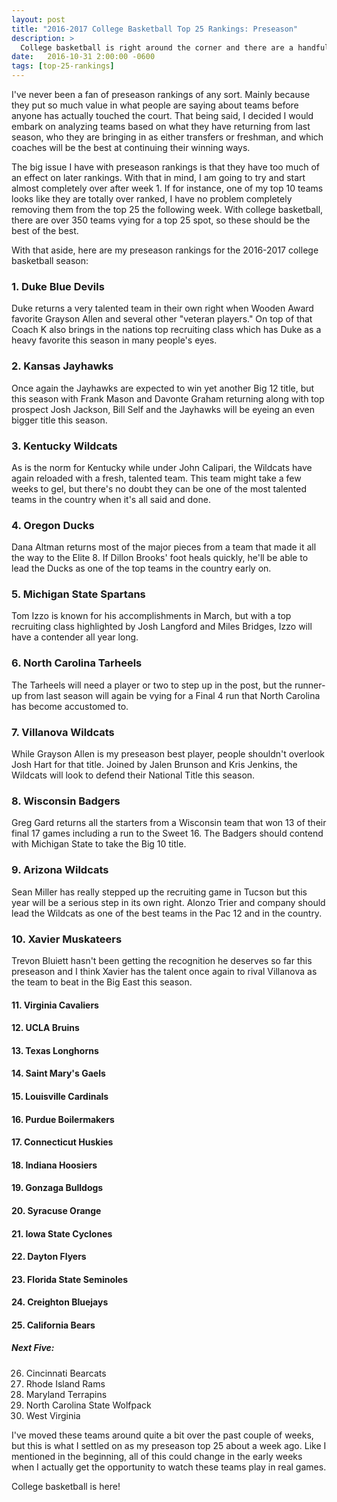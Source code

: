 ```yaml
---
layout: post
title: "2016-2017 College Basketball Top 25 Rankings: Preseason"
description: >
  College basketball is right around the corner and there are a handful of dominant teams near the top with tons of talent close behind.
date:   2016-10-31 2:00:00 -0600
tags: [top-25-rankings]
---
```

I've never been a fan of preseason rankings of any sort. Mainly because they put so much value in what people are saying about teams before anyone has actually touched the court. That being said, I decided I would embark on analyzing teams based on what they have returning from last season, who they are bringing in as either transfers or freshman, and which coaches will be the best at continuing their winning ways.

The big issue I have with preseason rankings is that they have too much of an effect on later rankings. With that in mind, I am going to try and start almost completely over after week 1. If for instance, one of my top 10 teams looks like they are totally over ranked, I have no problem completely removing them from the top 25 the following week. With college basketball, there are over 350 teams vying for a top 25 spot, so these should be the best of the best.

With that aside, here are my preseason rankings for the 2016-2017 college basketball season:

### 1. Duke Blue Devils
Duke returns a very talented team in their own right when Wooden Award favorite Grayson Allen and several other "veteran players." On top of that Coach K also brings in the nations top recruiting class which has Duke as a heavy favorite this season in many people's eyes.

### 2. Kansas Jayhawks
Once again the Jayhawks are expected to win yet another Big 12 title, but this season with Frank Mason and Davonte Graham returning along with top prospect Josh Jackson, Bill Self and the Jayhawks will be eyeing an even bigger title this season.

### 3. Kentucky Wildcats
As is the norm for Kentucky while under John Calipari, the Wildcats have again reloaded with a fresh, talented team. This team might take a few weeks to gel, but there's no doubt they can be one of the most talented teams in the country when it's all said and done.

### 4. Oregon Ducks
Dana Altman returns most of the major pieces from a team that made it all the way to the Elite 8. If Dillon Brooks' foot heals quickly, he'll be able to lead the Ducks as one of the top teams in the country early on.

### 5. Michigan State Spartans
Tom Izzo is known for his accomplishments in March, but with a top recruiting class highlighted by Josh Langford and Miles Bridges, Izzo will have a contender all year long.

### 6. North Carolina Tarheels
The Tarheels will need a player or two to step up in the post, but the runner-up from last season will again be vying for a Final 4 run that North Carolina has become accustomed to.

### 7. Villanova Wildcats
While Grayson Allen is my preseason best player, people shouldn't overlook Josh Hart for that title. Joined by Jalen Brunson and Kris Jenkins, the Wildcats will look to defend their National Title this season.

### 8. Wisconsin Badgers
Greg Gard returns all the starters from a Wisconsin team that won 13 of their final 17 games including a run to the Sweet 16. The Badgers should contend with Michigan State to take the Big 10 title.

### 9. Arizona Wildcats
Sean Miller has really stepped up the recruiting game in Tucson but this year will be a serious step in its own right. Alonzo Trier and company should lead the Wildcats as one of the best teams in the Pac 12 and in the country.

### 10. Xavier Muskateers
Trevon Bluiett hasn't been getting the recognition he deserves so far this preseason and I think Xavier has the talent once again to rival Villanova as the team to beat in the Big East this season.

#### 11. Virginia Cavaliers

#### 12. UCLA Bruins

#### 13. Texas Longhorns

#### 14. Saint Mary's Gaels

#### 15. Louisville Cardinals

#### 16. Purdue Boilermakers

#### 17. Connecticut Huskies

#### 18. Indiana Hoosiers

#### 19. Gonzaga Bulldogs

#### 20. Syracuse Orange

#### 21. Iowa State Cyclones

#### 22. Dayton Flyers

#### 23. Florida State Seminoles

#### 24. Creighton Bluejays

#### 25. California Bears

##### Next Five:
26. Cincinnati Bearcats
27. Rhode Island Rams
28. Maryland Terrapins
29. North Carolina State Wolfpack
30. West Virginia

I've moved these teams around quite a bit over the past couple of weeks, but this is what I settled on as my preseason top 25 about a week ago. Like I mentioned in the beginning, all of this could change in the early weeks when I actually get the opportunity to watch these teams play in real games.

College basketball is here!
